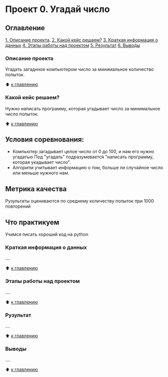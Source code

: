 # Проект 0. Угадай число

## Оглавление
[1. Описание проекта](https://github.com/Vladislav-SF/sf_data_science/blob/main/project_0/README.md#Описание-проекта).
[2. Какой кейс решаем?](https://github.com/Vladislav-SF/sf_data_science/blob/main/project_0/README.md#Какой-кейс-решаем)
[3. Краткая информация о данных](https://github.com/Vladislav-SF/sf_data_science/blob/main/project_0/README.md#Краткая-информация-о-данных)
[4. Этапы работы над проектом](#Этапы-работы-над-проектом)
[5. Результат](#Результат)
[6. Выводы](#Выводы)

### Описание проекта
Угадать загаднное компьютером число за минимальное количество попыток.

:arrow_up: [к главлению](https://github.com/Vladislav-SF/sf_data_science/blob/main/project_0/README.md#Оглавление)

### Какой кейс решаем?
Нужно написать программу, которая угадывает число за минимальное число попыток.

:arrow_up: [к главлению](https://github.com/Vladislav-SF/sf_data_science/blob/main/project_0/README.md#Оглавление)

## Условия соревнования: ##
- Компьютер загадывает целое число от 0 до 100, и нам его нужно угадатью Под "угадать" подразумевается "написать программу, которая укадывает число".
- Алгоритм учитывает информацию о том, больше ли случайное число или меньше нужного нам.

## Метрика качества ##
Рузультаты оцениваются по среднему количеству попыток при 1000 повторений

## Что практикуем ##
Учимся писать хороший код на python

### Краткая информация о данных
....

:arrow_up: [к главлению](https://github.com/Vladislav-SF/sf_data_science/blob/main/project_0/README.md#Оглавление)

### Этапы работы над проектом
....

:arrow_up: [к главлению](https://github.com/Vladislav-SF/sf_data_science/blob/main/project_0/README.md#Оглавление)

### Рузультат
....

:arrow_up: [к главлению](https://github.com/Vladislav-SF/sf_data_science/blob/main/project_0/README.md#Оглавление)

### Выводы
....

:arrow_up: [к главлению](https://github.com/Vladislav-SF/sf_data_science/blob/main/project_0/README.md#Оглавление)